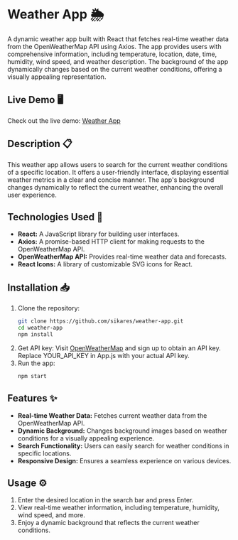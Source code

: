 # Weather App 🌦️

A dynamic weather app built with React that fetches real-time weather data from the OpenWeatherMap API using Axios. The app provides users with comprehensive information, including temperature, location, date, time, humidity, wind speed, and weather description. The background of the app dynamically changes based on the current weather conditions, offering a visually appealing representation.

## Live Demo 🖥️
Check out the live demo: [Weather App](https://weather-app-by-hilly.netlify.app/)

## Description 📋
This weather app allows users to search for the current weather conditions of a specific location. It offers a user-friendly interface, displaying essential weather metrics in a clear and concise manner. The app's background changes dynamically to reflect the current weather, enhancing the overall user experience.

## Technologies Used 🚀
- **React:** A JavaScript library for building user interfaces.
- **Axios:** A promise-based HTTP client for making requests to the OpenWeatherMap API.
- **OpenWeatherMap API:** Provides real-time weather data and forecasts.
- **React Icons:** A library of customizable SVG icons for React.

## Installation 📥
1. Clone the repository:
   ```bash
   git clone https://github.com/sikares/weather-app.git
   cd weather-app
   npm install
2. Get API key:
   Visit [OpenWeatherMap](https://openweathermap.org/) and sign up to obtain an API key.
   Replace YOUR_API_KEY in App.js with your actual API key.
3. Run the app:
   ```bash
   npm start
## Features ✨
- **Real-time Weather Data:** Fetches current weather data from the OpenWeatherMap API.
- **Dynamic Background:** Changes background images based on weather conditions for a visually appealing experience.
- **Search Functionality:** Users can easily search for weather conditions in specific locations.
- **Responsive Design:** Ensures a seamless experience on various devices.

## Usage ⚙️
1. Enter the desired location in the search bar and press Enter.
2. View real-time weather information, including temperature, humidity, wind speed, and more.
3. Enjoy a dynamic background that reflects the current weather conditions.
